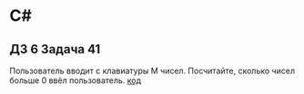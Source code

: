 # C#
## ДЗ 6 Задача 41
  Пользователь вводит с клавиатуры M чисел. Посчитайте, сколько чисел больше 0 ввёл пользователь. 
 [код](Program.cs)